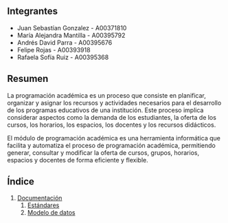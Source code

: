 ## Integrantes

- Juan Sebastían Gonzalez - A00371810
- María Alejandra Mantilla - A00395792
- Andrés David Parra - A00395676
- Felipe Rojas - A00393918
- Rafaela Sofía Ruiz - A00395368

## Resumen

La programación académica es un proceso que consiste en planificar, organizar y asignar los recursos y actividades necesarios para el desarrollo de los programas educativos de una institución. Este proceso implica considerar aspectos como la demanda de los estudiantes, la oferta de los cursos, los horarios, los espacios, los docentes y los recursos didácticos.

El módulo de programación académica es una herramienta informática que facilita y automatiza el proceso de programación académica, permitiendo generar, consultar y modificar la oferta de cursos, grupos, horarios, espacios y docentes de forma eficiente y flexible. 

## Índice

1. [Documentación](https://github.com/ICESI-PI1-2024A-G1/proyecto-t3/blob/main/docs)
   1. [Estándares](https://github.com/ICESI-PI1-2024A-G1/proyecto-t3/blob/main/docs/estandares.md)
   2. [Modelo de datos](https://github.com/ICESI-PI1-2024A-G1/proyecto-t3/blob/main/docs/modelo-de-datos)
